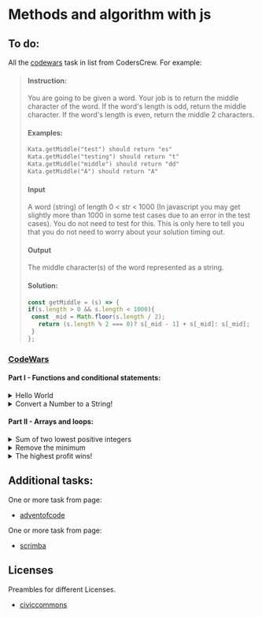 # Methods and algorithm with js

## To do:

All the [codewars](https://www.codewars.com/) task in list from CodersCrew. For example:
  > #### Instruction:
  > You are going to be given a word. Your job is to return the middle 
  > character of the word. If the word's length is odd, return the middle character.
  > If the word's length is even, return the middle 2 characters.
  >
  > #### Examples:
  > ```txt
  > Kata.getMiddle("test") should return "es"
  > Kata.getMiddle("testing") should return "t"
  > Kata.getMiddle("middle") should return "dd"
  > Kata.getMiddle("A") should return "A"
  > ```
  >
  > #### Input
  > A word (string) of length 0 < str < 1000
  > (In javascript you may get slightly more than 1000 in some test cases due to an error in the test cases).
  > You do not need to test for this. This is only here to tell you that you do not need to worry about
  your solution timing out.
  >
  > #### Output
  > The middle character(s) of the word represented as a string.
  >
  > #### Solution:
  > ```javascript
  > const getMiddle = (s) => {
  > if(s.length > 0 && s.length < 1000){
  >  const _mid = Math.floor(s.length / 2);
  >    return (s.length % 2 === 0)? s[_mid - 1] + s[_mid]: s[_mid];
  >  }
  > };
  > ```
### [CodeWars](https://www.codewars.com/)
  #### Part I - Functions and conditional statements:
  
  <details>
    <summary>Hello World</summary>

  - ### Instruction

  > Make a simple function called greet that returns the most-famous "hello world!".
  >
  > - Style Points
  > - Sure, this is about as easy as it gets.
  >   But how clever can you be to create the most creative hello world you can think of?
  >   What is a "hello world" solution you would want to show your friends?
  
  - ### Solution
  
    ### Clasic
    ```javascript
    const greet = () => {
      return "hello world!";
    };
    ```
    ### Short
    ```javascript
    const greet = () => "hello world!";
    ```
    #### Description:
    > TODO:
    
  </details>
  <details>
    <summary>Convert a Number to a String!</summary>
  
  - ### Instruction

    > We need a function that can transform a number into a string.
    > What ways of achieving this do you know?
    >
    > #### Examples
    >
    > - numberToString(123); //returns '123';
    > - numberToString(999); //returns '999';

  - ### Solution:
    #### Clasic
    ```javascript
    const numberToString = num => {
         return num.toString();
    };
    ```
    #### Short
    ```javascript
    const numberToString = num => num.toString();
    ```
    #### Description:
    > TODO:
    
  </details>
  
  #### Part II - Arrays and loops:
  
  <details>
    <summary>Sum of two lowest positive integers</summary>
  
  - ### Instruction
    > Create a function that returns the sum of the two lowest positive numbers 
    given an array of minimum `4` positive integers. 
    > No floats or non-positive integers will be passed.
    >
    > For example, when an array is passed like `[19, 5, 42, 2, 77]`, the output should be `7`.
    >
    > - #### Example:
    > ```txt
    > [10, 343445353, 3453445, 3453545353453] should return 3453455.
    > ```
  - ### Solution
    #### Classic
    ```javascript
      const sumTwoSmallestNumbers = (numbers) => {  
        numbers = numbers.sort((a, b) => a - b);
        numbers = numbers.slice(0, 2);
        return numbers.reduce((a, b) => a+b);
      }
    ```
    #### Short
    ```javascript
      const sumTwoSmallestNumbers = (numbers) => {  
        return numbers
          .sort((a, b) => a - b)
          .slice(0, 2)
          .reduce((a, b) => a+b);
     }
    ```
    #### Description:
    > TODO:
  
  </details>
  <details>
    <summary>Remove the minimum</summary>
  
  - ### Instruction
    > #### The museum of incredible dull things
    > 
    > The museum of incredible dull things wants to get rid of some exhibitions. 
    > Miriam, the interior architect, comes up with a plan to remove the most boring exhibitions.
    > She gives them a rating, and then removes the one with the lowest rating.
    >
    > However, just as she finished rating all exhibitions, she's off to an important fair,
    > so she asks you to write a program that tells her the ratings of the items after
    > one removed the lowest one. Fair enough.
    >
    > #### Task
    > Given an array of integers, remove the smallest value. Do not mutate the original array/list.
    > If there are multiple elements with the same value, remove the one with a lower index.
    > If you get an empty array/list, return an empty array/list.
    >
    > Don't change the order of the elements that are left.
    > 
    > #### Examples
    > ```javascript
    > removeSmallest([1,2,3,4,5]) = [2,3,4,5]
    > removeSmallest([5,3,2,1,4]) = [5,3,2,4]
    > removeSmallest([2,2,1,2,1]) = [2,2,2,1]
    > ```
  - ### Solution
    #### Clasic
    ```javascript
    const removeSmallest = (numbers) => {
      let v = numbers[0];
      let new_tab = [];
      
      
      for(i=1; i < numbers.length; i++){
        if (v > numbers[i]) {v = numbers[i];}
      }
      
      for(i = 0; i < numbers.length; i++){
        if(i !== numbers.indexOf(v)){
          new_tab.push(numbers[i]);
        }
      }
    return new_tab;
    };
    ```
    #### Short
    ```javascript
    ```
    #### Description:
    > TODO:
    
  </details>
  <details>
    <summary>The highest profit wins!</summary>
  
  - ### Instruction
    > #### Story
    > 
    > Ben has a very simple idea to make some profit: he buys something and sells it again.
    > Of course, this wouldn't give him any profit at all if he was simply to buy and
    > sell it at the same price. Instead, he's going to buy it for the
    lowest possible price and sell it at the highest.
    >
    > #### Task
    >
    > Write a function that returns both the minimum and maximum number of the given list/array.
    > 
    > Examples
    > ```javascript
    > minMax([1,2,3,4,5])   == [1,5]
    > minMax([2334454,5])   == [5, 2334454]
    > minMax([1])           == [1, 1]
    > ```
    >
    > #### Remarks
    >
    > All arrays or lists will always have at least one element, 
    so you don't need to check the length. 
    > Also, your function will always get an array or a list, 
    you don't have to check for `null`, `undefined` or similar.
  
  - ### Solution
    ```javascript
      const minMax = (arr) => {
        return [arr.sort((a, b) => a-b)[0], 
                arr.sort((a, b) => a-b)[arr.length -1]];
      };
    ```
    #### Description:
    > TODO:
    
  </details>
    
## Additional tasks:

One or more task from page:

- [adventofcode](https://adventofcode.com/)

One or more task from page:

- [scrimba](https://scrimba.com/learn/adventcalendar)

## Licenses

Preambles for different Licenses.

- [civiccommons](http://wiki.civiccommons.org/Choosing_a_License/)
